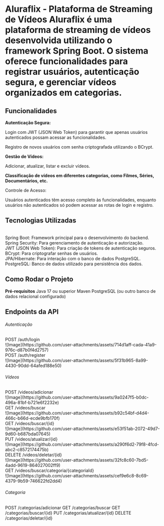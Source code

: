<h1>Aluraflix - Plataforma de Streaming de Vídeos
Aluraflix é uma plataforma de streaming de vídeos desenvolvida utilizando o framework Spring Boot. O sistema oferece funcionalidades para registrar usuários, autenticação segura, e gerenciar vídeos organizados em categorias.</h1>

<h2>Funcionalidades</h2>
<b>Autenticação Segura:</b>

<p>Login com JWT (JSON Web Token) para garantir que apenas usuários autenticados possam acessar as funcionalidades.</p>
<p>Registro de novos usuários com senha criptografada utilizando o BCrypt.</p>
<b>Gestão de Vídeos:</b>

<p>Adicionar, atualizar, listar e excluir vídeos.</p>
<b>Classificação de vídeos em diferentes categorias, como Filmes, Séries, Documentários, etc.</b>
<p>Controle de Acesso:</p>

<p>Usuários autenticados têm acesso completo às funcionalidades, enquanto usuários não autenticados só podem acessar as rotas de login e registro.</p>

<h2>Tecnologias Utilizadas</h2>
<br>
Spring Boot: Framework principal para o desenvolvimento do backend.
<br>
Spring Security: Para gerenciamento de autenticação e autorização.
<br>
JWT (JSON Web Token): Para criação de tokens de autenticação seguros.
<br>
BCrypt: Para criptografar senhas de usuários.
<br>
JPA/Hibernate: Para interação com o banco de dados PostgreSQL.
<br>
PostgreSQL: Banco de dados utilizado para persistência dos dados.
<br>

<h2>Como Rodar o Projeto</h2>
<b>Pré-requisitos</b>
Java 17 ou superior
Maven
PostgreSQL (ou outro banco de dados relacional configurado)
<br>
<h2>Endpoints da API</h2>
<h6>Autenticação</h6>
POST /auth/login<br>
![Image](https://github.com/user-attachments/assets/714d1aff-cada-41a9-976c-d87b0f4d2757)
<br>
POST /auth/register<br>
![Image](https://github.com/user-attachments/assets/5f31b965-8a99-4430-90dd-64afed188e50)
<br>
<h6>Vídeos</h6>
POST /videos/adicionar
<br>
![Image](https://github.com/user-attachments/assets/9a0247f5-b0dc-496a-81bf-b721e6f2232e)
<br>
GET /videos/buscar
<br>
![Image](https://github.com/user-attachments/assets/b92c54bf-d4d4-466c-b66d-ecde9bfb170f)
<br>
GET /videos/buscar/{id}
<br>
![Image](https://github.com/user-attachments/assets/e53f51ab-2072-49d7-9d60-b687bda07645)
<br>
PUT /videos/atualizar/{id}
<br>
![Image](https://github.com/user-attachments/assets/a290f6d2-79f8-4fcd-abc2-c8572174475b)
<br>
DELETE /videos/deletar/{id}
<br>
![Image](https://github.com/user-attachments/assets/32fc8c60-7bd5-4add-9619-864027002ff9)
<br>
GET /videos/buscar/categoria/{categoriaId}
<br>
![Image](https://github.com/user-attachments/assets/cef9e6c8-8c69-4379-9b59-746622fd2dd4)
<br>
<h6>Categoria</h6>
POST /categorias/adicionar
GET /categorias/buscar
GET /categorias/buscar/{id}
PUT /categorias/atualizar/{id}
DELETE /categorias/deletar/{id}
